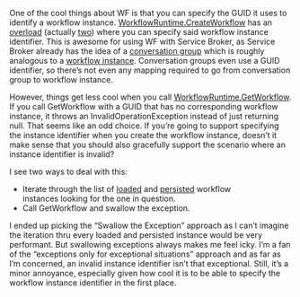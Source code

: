 One of the cool things about WF is that you can specify the GUID it uses
to identify a workflow instance.
[WorkflowRuntime.CreateWorkflow](http://windowssdk.msdn.microsoft.com/en-us/library/system.workflow.runtime.workflowruntime.createworkflow.aspx) has
an
[overload](http://windowssdk.msdn.microsoft.com/en-us/library/ms594870.aspx)
(actually
[two](http://windowssdk.msdn.microsoft.com/en-us/library/ms594866.aspx))
where you can specify said workflow instance identifier. This is awesome
for using WF with Service Broker, as Service Broker already has the idea
of a [conversation
group](http://msdn2.microsoft.com/en-us/library/ms166131.aspx) which is
roughly analogous to a [workflow
instance](http://windowssdk.msdn.microsoft.com/en-us/library/system.workflow.runtime.workflowinstance.aspx).
Conversation groups even use a GUID identifier, so there’s not even any
mapping required to go from conversation group to workflow instance.

However, things get less cool when you call
[WorkflowRuntime.GetWorkflow](http://windowssdk.msdn.microsoft.com/en-us/library/system.workflow.runtime.workflowruntime.getworkflow.aspx).
If you call GetWorkflow with a GUID that has no corresponding workflow
instance, it throws an InvalidOperationException instead of just
returning null. That seems like an odd choice. If you’re going to
support specifying the instance identifier when you create the workflow
instance, doesn’t it make sense that you should also gracefully support
the scenario where an instance identifier is invalid?

I see two ways to deal with this:

-   Iterate through the list of
    [loaded](http://windowssdk.msdn.microsoft.com/en-us/library/system.workflow.runtime.workflowruntime.getloadedworkflows.aspx)
    and
    [persisted](http://windowssdk.msdn.microsoft.com/en-us/library/system.workflow.runtime.hosting.sqlworkflowpersistenceservice.getallworkflows.aspx)
    workflow instances looking for the one in question.
-   Call GetWorkflow and swallow the exception.

I ended up picking the “Swallow the Exception” approach as I can’t
imagine the iteration thru every loaded and persisted instance would be
very performant. But swallowing exceptions always makes me feel icky.
I’m a fan of the “exceptions only for exceptional situations” approach
and as far as I’m concerned, an invalid instance identifier isn’t that
exceptional. Still, it’s a minor annoyance, especially given how cool it
is to be able to specify the workflow instance identifier in the first
place.
